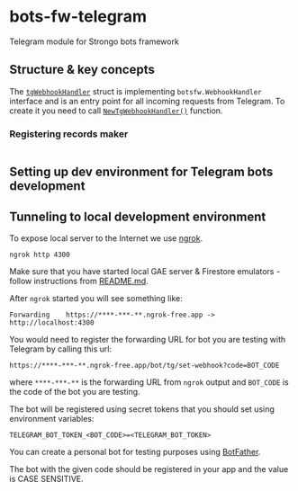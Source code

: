 # bots-fw-telegram

Telegram module for Strongo bots framework

## Structure & key concepts

The [`tgWebhookHandler`](tg_webhook_handler.go) struct is implementing `botsfw.WebhookHandler` interface
and is an entry point for all incoming requests from Telegram. To create it you need to call
[`NewTgWebhookHandler()`](tg_webhook_handler.go) function.

### Registering records maker

```go
```

## Setting up dev environment for Telegram bots development

## Tunneling to local development environment

To expose local server to the Internet we use [ngrok](https://ngrok.com/).

```shell
ngrok http 4300
```

Make sure that you have started local GAE server & Firestore emulators - follow instructions
from [README.md](README.md).

After `ngrok` started you will see something like:

```shell
Forwarding    https://****-***-**.ngrok-free.app -> http://localhost:4300
```

You would need to register the forwarding URL for bot you are testing with Telegram by calling this url:

`https://****-***-**.ngrok-free.app/bot/tg/set-webhook?code=BOT_CODE`

where `****-***-**` is the forwarding URL from `ngrok` output and `BOT_CODE` is the code of the bot you are testing.

The bot will be registered using secret tokens that you should set using environment variables:

```shell
TELEGRAM_BOT_TOKEN_<BOT_CODE>=<TELEGRAM_BOT_TOKEN>
```

You can create a personal bot for testing purposes using [BotFather](https://t.me/botfather).

The bot with the given code should be registered in your app and the value is CASE SENSITIVE.